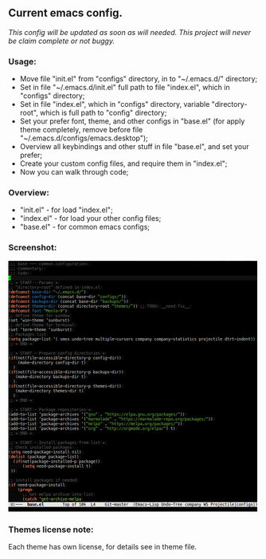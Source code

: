 ## Current emacs config.

*This config will be updated as soon as will needed.*
*This project will never be claim complete or not buggy.*

### Usage:
* Move file "init.el" from "configs" directory, in to "~/.emacs.d/" directory;
* Set in file "~/.emacs.d/init.el" full path to file "index.el", which in "configs" directory;
* Set in file "index.el", which in "configs" directory, variable "directory-root", which is full path to "config" directory;
* Set your prefer font, theme, and other configs in "base.el" (for apply theme completely, remove before file "~/.emacs.d/configs/emacs.desktop");
* Overview all keybindings and other stuff in file "base.el", and set your prefer;
* Create your custom config files, and require them in "index.el";
* Now you can walk through code;

### Overview:

* "init.el" - for load "index.el";
* "index.el" - for load your other config files;
* "base.el" - for common emacs configs;

### Screenshot:
![Image of editor](https://raw.githubusercontent.com/sashlex/emacs-config/master/img/screenshot.png)

### Themes license note:
Each theme has own license, for details see in theme file.